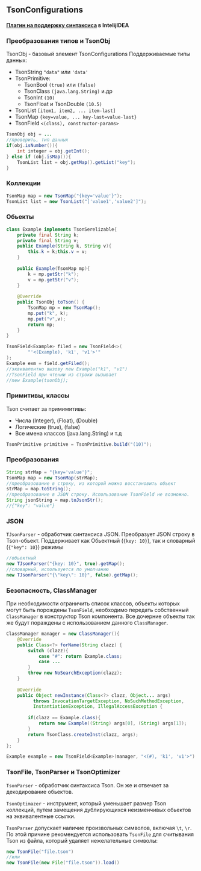 ## TsonConfigurations
#### [Плагин на поддержку синтаксиса](https://github.com/Te4hnoPlus/TsonLang) в IntelijIDEA

### Преобразования типов и TsonObj
TsonObj - базовый элемент TsonConfigurations
Поддерживаемые типы данных:
- TsonString `"data"` или `'data'`
- TsonPrimitive:
  - TsonBool `(true)` или `(false)`
  - TsonClass `(java.lang.String)` и.др
  - TsonInt `(10)`
  - TsonFloat и TsonDouble `(10.5)`
- TsonList `[item1, item2, ... item-last]`
- TsonMap `{key=value, ... key-last=value-last}`
- TsonField ` <(class), constructor-params> `
```java
TsonObj obj = ...
//проверить, тип данных
if(obj.isNumber()){
    int integer = obj.getInt();
} else if (obj.isMap()){
    TsonList list = obj.getMap().getList("key");
}
```

### Коллекции
```java
TsonMap map = new TsonMap("{key='value'}");
TsonList list = new TsonList("['value1','value2']");
```
### Обьекты
```java
class Example implements TsonSerelizable{
    private final String k;
    private final String v;
    public Example(String k, String v){
        this.k = k;this.v = v;
    }
    
    public Example(TsonMap mp){
        k = mp.getStr("k");
        v = mp.getStr("v");
    }
    
    @Override
    public TsonObj toTson() {
        TsonMap mp = new TsonMap();
        mp.put("k", k);
        mp.put("v",v);
        return mp;
    }
}
```


```java
TsonField<Example> filed = new TsonField<>(
        "'<(Example), 'k1', 'v1'>'"
);
Example exm = field.getFiled();
//эквивалентно вызову new Example("k1", "v1")
//TsonField при чтении из строки вызывает
//new Example(tsonObj);
```

### Примитивы, классы
Tson считает за примимитивы:
- Числа (Integer), (Float), (Double)
- Логические (true), (false)
- Все имена классов (java.lang.String) и т.д
```java
TsonPrimitive primitive = TsonPrimitive.build("(10)");
```
### Преобразования
```java
String strMap = "{key='value'}";
TsonMap map = new TsonMap(strMap);
//преобразование в строку, из которой можно восстановить объект
strMap = map.toString();
//преобразование в JSON строку. Использование TsonField не возможно.
String jsonString = map.toJsonStr();
//{"key": "value"}
```
### JSON
`TJsonParser` - обработчик синтаксиса JSON. Преобразует JSON строку в Tson-обьект. 
Поддерживает как Обьектный (`{key: 10}`), так и словарный (`{"key": 10}`) режимы
```java
//обьектный
new TJsonParser("{key: 10}", true).getMap();
//словарный, используется по умолчанию
new TJsonParser("{\"key\": 10}", false).getMap();
```
### Безопасность, ClassManager
При необходимости ограничить список классов, объекты которых
могут быть порождены `TsonField`, необходимо передать собственный `ClassManager`
в конструктор Tson компонента. Все дочерние объекты так же будут пораждены с использованием данного `ClassManager`. 
```java
ClassManager manager = new ClassManager(){
    @Override
    public Class<?> forName(String clazz) {
        switch (clazz){
            case "#": return Example.class;
            case ...
        }
        throw new NoSearchException(clazz);
    }
    
    @Override
    public Object newInstance(Class<?> clazz, Object... args)
          throws InvocationTargetException, NoSuchMethodException,
          InstantiationException, IllegalAccessException {
        
        if(clazz == Example.class){
            return new Example((String) args[0], (String) args[1]);
        }
        return TsonClass.createInst(clazz, args);
    }
};

Example example = new TsonField<Example>(manager, "<(#), 'k1', 'v1'>").getField();
```
### TsonFile, TsonParser и TsonOptimizer
`TsonParser` - обработчик синтаксиса Tson. Он же и отвечает за декодирование обьектов.

`TsonOptimazer` - инструмент, который уменьшает размер Tson коллекций, путем замещения дублирующихся неизменчивых обьектов на эквивалентные ссылки.

`TsonParser` допускает наличие произвольных символов, включая `\t`, `\r`.
По этой причине рекомендуется использовать `TsonFile` для считывания Tson из файла, который удаляет нежелательные символы:
```java
new TsonFile("file.tson")
//или
new TsonFile(new File("file.tson")).load()
```